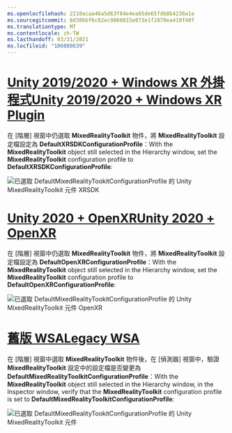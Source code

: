 ```yaml
---
ms.openlocfilehash: 2210acaa46a5d63f84e4ea65de65fdb8b4236a1e
ms.sourcegitcommit: 8d386bf6c82ec9860815e873e1f2870ea410f40f
ms.translationtype: MT
ms.contentlocale: zh-TW
ms.lasthandoff: 03/31/2021
ms.locfileid: "106088639"
---
```

# <a name="unity-20192020--windows-xr-plugin"></a>[<span data-ttu-id="75c5f-101">Unity 2019/2020 + Windows XR 外掛程式</span><span class="sxs-lookup"><span data-stu-id="75c5f-101">Unity 2019/2020 + Windows XR Plugin</span></span>](#tab/winxr)

<span data-ttu-id="75c5f-102">在 [階層] 視窗中仍選取 **MixedRealityToolkit** 物件，將 **MixedRealityToolkit** 設定檔設定為 **DefaultXRSDKConfigurationProfile**：</span><span class="sxs-lookup"><span data-stu-id="75c5f-102">With the **MixedRealityToolkit** object still selected in the Hierarchy window, set the **MixedRealityToolkit** configuration profile to **DefaultXRSDKConfigurationProfile**:</span></span>

![已選取 DefaultMixedRealityTookitConfigurationProfile 的 Unity MixedRealityToolkit 元件 XRSDK](../images/mr-learning-base/base-02-section6-step1-3xrsdk.png)

# <a name="unity-2020--openxr"></a>[<span data-ttu-id="75c5f-104">Unity 2020 + OpenXR</span><span class="sxs-lookup"><span data-stu-id="75c5f-104">Unity 2020 + OpenXR</span></span>](#tab/openxr)
<span data-ttu-id="75c5f-105">在 [階層] 視窗中仍選取 **MixedRealityToolkit** 物件，將 **MixedRealityToolkit** 設定檔設定為 **DefaultOpenXRConfigurationProfile**：</span><span class="sxs-lookup"><span data-stu-id="75c5f-105">With the **MixedRealityToolkit** object still selected in the Hierarchy window, set the **MixedRealityToolkit** configuration profile to **DefaultOpenXRConfigurationProfile**:</span></span>

![已選取 DefaultMixedRealityTookitConfigurationProfile 的 Unity MixedRealityToolkit 元件 OpenXR](../images/mr-learning-base/base-02-section6-step1-3openxr.png)

# <a name="legacy-wsa"></a>[<span data-ttu-id="75c5f-107">舊版 WSA</span><span class="sxs-lookup"><span data-stu-id="75c5f-107">Legacy WSA</span></span>](#tab/wsa)

<span data-ttu-id="75c5f-108">在 [階層] 視窗中選取 **MixedRealityToolkit** 物件後，在 [偵測器] 視窗中，驗證 **MixedRealityToolkit** 設定中的設定檔是否變更為 **DefaultMixedRealityToolkitConfigurationProfile**：</span><span class="sxs-lookup"><span data-stu-id="75c5f-108">With the **MixedRealityToolkit** object still selected in the Hierarchy window, in the Inspector window, verify that the **MixedRealityToolkit** configuration profile is set to **DefaultMixedRealityToolkitConfigurationProfile**:</span></span>

![已選取 DefaultMixedRealityTookitConfigurationProfile 的 Unity MixedRealityToolkit 元件](../images/mr-learning-base/base-02-section6-step1-3.png)
